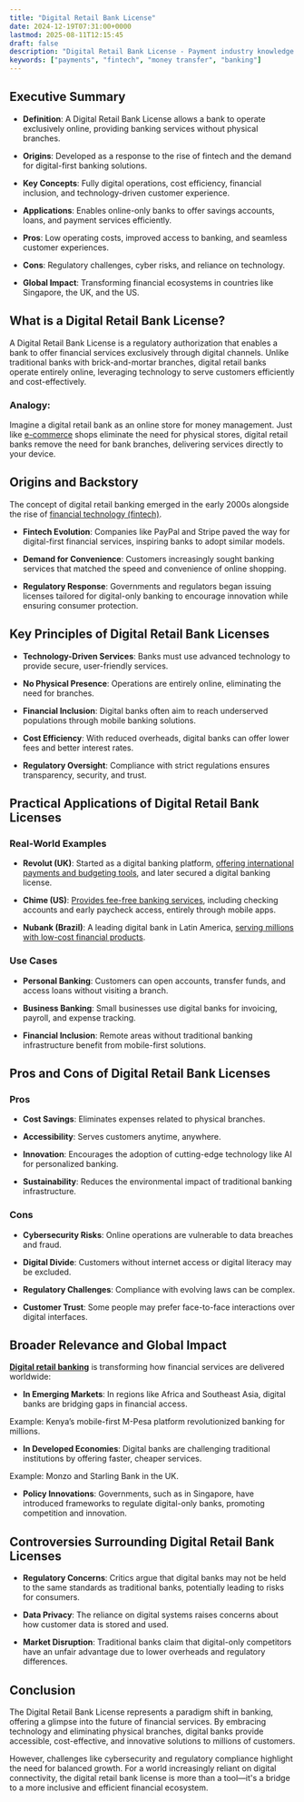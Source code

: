 ```yaml
---
title: "Digital Retail Bank License"
date: 2024-12-19T07:31:00+0000
lastmod: 2025-08-11T12:15:45
draft: false
description: "Digital Retail Bank License - Payment industry knowledge and insights"
keywords: ["payments", "fintech", "money transfer", "banking"]
---
```


## Executive Summary

- **Definition**: A Digital Retail Bank License allows a bank to operate exclusively online, providing banking services without physical branches.

- **Origins**: Developed as a response to the rise of fintech and the demand for digital-first banking solutions.

- **Key Concepts**: Fully digital operations, cost efficiency, financial inclusion, and technology-driven customer experience.

- **Applications**: Enables online-only banks to offer savings accounts, loans, and payment services efficiently.

- **Pros**: Low operating costs, improved access to banking, and seamless customer experiences.

- **Cons**: Regulatory challenges, cyber risks, and reliance on technology.

- **Global Impact**: Transforming financial ecosystems in countries like Singapore, the UK, and the US.

## What is a Digital Retail Bank License?

A Digital Retail Bank License is a regulatory authorization that enables a bank to offer financial services exclusively through digital channels. Unlike traditional banks with brick-and-mortar branches, digital retail banks operate entirely online, leveraging technology to serve customers efficiently and cost-effectively.

### Analogy:

Imagine a digital retail bank as an online store for money management. Just like [e-commerce](https://faisalkhanllc.xyz/resources/payments-wiki/e/e-commerce/) shops eliminate the need for physical stores, digital retail banks remove the need for bank branches, delivering services directly to your device.

## Origins and Backstory

The concept of digital retail banking emerged in the early 2000s alongside the rise of [financial technology (fintech)](https://faisalkhanllc.xyz/resources/payments-wiki/f/fintech/).

- **Fintech Evolution**: Companies like PayPal and Stripe paved the way for digital-first financial services, inspiring banks to adopt similar models.

- **Demand for Convenience**: Customers increasingly sought banking services that matched the speed and convenience of online shopping.

- **Regulatory Response**: Governments and regulators began issuing licenses tailored for digital-only banking to encourage innovation while ensuring consumer protection.

## Key Principles of Digital Retail Bank Licenses

- **Technology-Driven Services**: Banks must use advanced technology to provide secure, user-friendly services.

- **No Physical Presence**: Operations are entirely online, eliminating the need for branches.

- **Financial Inclusion**: Digital banks often aim to reach underserved populations through mobile banking solutions.

- **Cost Efficiency**: With reduced overheads, digital banks can offer lower fees and better interest rates.

- **Regulatory Oversight**: Compliance with strict regulations ensures transparency, security, and trust.

## Practical Applications of Digital Retail Bank Licenses

### Real-World Examples

- **Revolut (UK)**: Started as a digital banking platform, [offering international payments and budgeting tools](https://www.revolut.com/), and later secured a digital banking license.

- **Chime (US)**: [Provides fee-free banking services](https://www.chime.com/), including checking accounts and early paycheck access, entirely through mobile apps.

- **Nubank (Brazil)**: A leading digital bank in Latin America, [serving millions with low-cost financial products](https://nubank.com.br/en/).

### Use Cases

- **Personal Banking**: Customers can open accounts, transfer funds, and access loans without visiting a branch.

- **Business Banking**: Small businesses use digital banks for invoicing, payroll, and expense tracking.

- **Financial Inclusion**: Remote areas without traditional banking infrastructure benefit from mobile-first solutions.

## Pros and Cons of Digital Retail Bank Licenses

### Pros

- **Cost Savings**: Eliminates expenses related to physical branches.

- **Accessibility**: Serves customers anytime, anywhere.

- **Innovation**: Encourages the adoption of cutting-edge technology like AI for personalized banking.

- **Sustainability**: Reduces the environmental impact of traditional banking infrastructure.

### Cons

- **Cybersecurity Risks**: Online operations are vulnerable to data breaches and fraud.

- **Digital Divide**: Customers without internet access or digital literacy may be excluded.

- **Regulatory Challenges**: Compliance with evolving laws can be complex.

- **Customer Trust**: Some people may prefer face-to-face interactions over digital interfaces.

## Broader Relevance and Global Impact

**[Digital retail banking](https://faisalkhanllc.xyz/resources/payments-wiki/d/digital-retail-bank/)** is transforming how financial services are delivered worldwide:

- **In Emerging Markets**: In regions like Africa and Southeast Asia, digital banks are bridging gaps in financial access.

Example: Kenya’s mobile-first M-Pesa platform revolutionized banking for millions.

- **In Developed Economies**: Digital banks are challenging traditional institutions by offering faster, cheaper services.

Example: Monzo and Starling Bank in the UK.

- **Policy Innovations**: Governments, such as in Singapore, have introduced frameworks to regulate digital-only banks, promoting competition and innovation.

## Controversies Surrounding Digital Retail Bank Licenses

- **Regulatory Concerns**: Critics argue that digital banks may not be held to the same standards as traditional banks, potentially leading to risks for consumers.

- **Data Privacy**: The reliance on digital systems raises concerns about how customer data is stored and used.

- **Market Disruption**: Traditional banks claim that digital-only competitors have an unfair advantage due to lower overheads and regulatory differences.

## Conclusion

The Digital Retail Bank License represents a paradigm shift in banking, offering a glimpse into the future of financial services. By embracing technology and eliminating physical branches, digital banks provide accessible, cost-effective, and innovative solutions to millions of customers.

However, challenges like cybersecurity and regulatory compliance highlight the need for balanced growth. For a world increasingly reliant on digital connectivity, the digital retail bank license is more than a tool—it's a bridge to a more inclusive and efficient financial ecosystem.